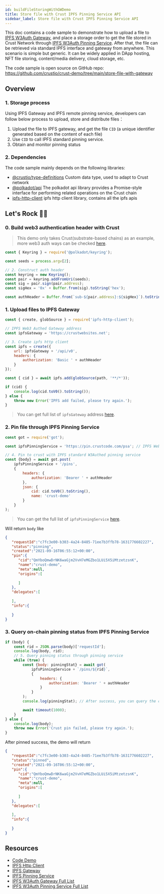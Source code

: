 ```yaml
---
id: buildFileStoringWithGWDemo
title: Store file with Crust IPFS Pinning Service API
sidebar_label: Store file with Crust IPFS Pinning Service API
---
```


This doc contains a code sample to demonstrate how to upload a file to [IPFS W3Auth Gateway](build-ipfs-w3auth-gateway.md), and place a storage order to get the file stored in Crust Network through [IPFS W3Auth Pinning Service](build-ipfs-w3auth-pinning-service.md). After that, the file can be retrieved via standard IPFS interface and gateway from anywhere. This scenario is simple but generic. It can be widely applied in DApp  hosting, NFT file storing, content/media delivery, cloud storage, etc.

The code sample is open source on GitHub repo: https://github.com/crustio/crust-demo/tree/main/store-file-with-gateway

## Overview

### 1. Storage process

Using IPFS Gateway and IPFS remote pinning service, developers can follow below process to upload, store and distribute files：

1. Upload the file to IPFS gateway, and get the file `CID` (a unique identifier generated based on the content of each file)
2. Use `CID` to call IPFS standard pinning service.
3. Obtain and monitor pinning status

### 2. Dependencies

The code sample mainly depends on the following libraries:

- [@crustio/type-definitions](https://github.com/crustio/crust.js) Custom data type, used to adapt to Crust network
- [@polkadot/api](https://github.com/polkadot-js/api) The polkadot api library provides a Promise-style interface for performing related operations on the Crust chain
- [ipfs-http-client](https://github.com/ipfs/js-ipfs/tree/master/packages/ipfs-http-client) ipfs http client library, contains all the ipfs apis

## Let's Rock 🤟🏻

### 0. Build web3 authentication header with Crust

> This demo only takes Crust(substrate-based chains) as an example, more web3 auth ways can be checked [here](https://wiki.crust.network/docs/en/buildIPFSWeb3AuthGW#usage).

```javascript
const { Keyring } = require('@polkadot/keyring');

const seeds = process.argv[2];

// 2. Construct auth header
const keyring = new Keyring();
const pair = keyring.addFromUri(seeds);
const sig = pair.sign(pair.address);
const sigHex = '0x' + Buffer.from(sig).toString('hex');

const authHeader = Buffer.from(`sub-${pair.address}:${sigHex}`).toString('base64');
```

### 1. Upload files to IPFS Gateway

```javascript
const { create, globSource } = require('ipfs-http-client');

// IPFS Web3 Authed Gateway address
const ipfsGateway = 'https://crustwebsites.net';

// 3. Create ipfs http client
const ipfs = create({
    url: ipfsGateway + '/api/v0',
    headers: {
        authorization: 'Basic ' + authHeader
    }
});

const { cid } = await ipfs.add(globSource(path, '**/*'));

if (cid) {
    console.log(cid.toV0().toString());
} else {
    throw new Error('IPFS add failed, please try again.');
}
```

> You can get full list of `ipfsGateway` address [here](https://github.com/crustio/crust-apps/blob/master/packages/apps-config/src/ipfs-gateway-endpoints/index.ts).

### 2. Pin file through IPFS Pinning Service

```javascript
const got = require('got');

const ipfsPinningService = 'https://pin.crustcode.com/psa'; // IPFS Web3 Authed Pinning Service address

// 4. Pin to crust with IPFS standard W3Authed pinning service
const {body} = await got.post(
    ipfsPinningService + '/pins',
    {
        headers: {
            authorization: 'Bearer ' + authHeader
        },
        json: {
            cid: cid.toV0().toString(),
            name: 'crust-demo'
        }
    }
);
```

> You can get the full list of `ipfsPinningService` [here](https://github.com/crustio/crust-apps/blob/master/packages/apps-config/src/ipfs-pinner/index.ts).

Will return `body` like

```json
{
   "requestId":"c7fc3e00-b303-4a24-8485-71ee7b3ffb78-1631776602227",
   "status":"pinning",
   "created":"2021-09-16T06:55:12+00:00",
   "pin":{
      "cid":"QmYboQmwDrNK6waGjm2VvH7eMGZbo1LUi5X5iMtzetzsnK",
      "name":"crust-demo",
      "meta":null,
      "origins":[
         
      ]
   },
   "delegates":[
      
   ],
   "info":{
      
   }
}
```

### 3. Query on-chain pinning status from IPFS Pinning Service

```javascript
if (body) {
    const rid = JSON.parse(body)['requestId'];
    console.log(body, rid);
    // 5. Query pinning status through pinning service
    while (true) {
        const {body: pinningStat} = await got(
            ipfsPinningService + `/pins/${rid}`,
            {
                headers: {
                    authorization: 'Bearer ' + authHeader
                }
            }
        );
        console.log(pinningStat); // After success, you can query the cid on Crust

        await timeout(1000);
    }
} else {
    console.log(body);
    throw new Error('Crust pin failed, please try again.');
}
```

After pinned success, the demo will return

```json
{
   "requestId":"c7fc3e00-b303-4a24-8485-71ee7b3ffb78-1631776602227",
   "status":"pinned",
   "created":"2021-09-16T06:55:12+00:00",
   "pin":{
      "cid":"QmYboQmwDrNK6waGjm2VvH7eMGZbo1LUi5X5iMtzetzsnK",
      "name":"crust-demo",
      "meta":null,
      "origins":[
         
      ]
   },
   "delegates":[
      
   ],
   "info":{
      
   }
}
```

## Resources

- [Code Demo](https://github.com/crustio/crust-demo)
- [IPFS Http Client](https://github.com/crustio/crust-demo/tree/main/store-file-with-gateway)
- [IPFS Gateway](https://docs.ipfs.io/concepts/ipfs-gateway/)
- [IPFS Pinning Service](https://docs.ipfs.io/how-to/work-with-pinning-services/)
- [IPFS W3Auth Gateway Full List](https://github.com/crustio/crust-apps/blob/master/packages/apps-config/src/ipfs-gateway-endpoints/index.ts)
- [IPFS W3Auth Pinning Service Full List](https://github.com/crustio/crust-apps/blob/master/packages/apps-config/src/ipfs-pinner/index.ts)

